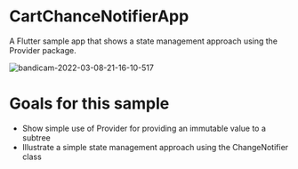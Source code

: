 # CartChanceNotifierApp
A Flutter sample app that shows a state management approach using the Provider package.

![bandicam-2022-03-08-21-16-10-517](https://user-images.githubusercontent.com/32728226/157309476-6526c8f3-a63b-4ac0-acb5-f3341fbde5b6.gif)

# Goals for this sample
- Show simple use of Provider for providing an immutable value to a subtree
- Illustrate a simple state management approach using the ChangeNotifier class
